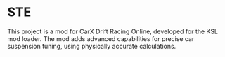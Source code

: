 # STE
This project is a mod for CarX Drift Racing Online, developed for the KSL mod loader. The mod adds advanced capabilities for precise car suspension tuning, using physically accurate calculations.
